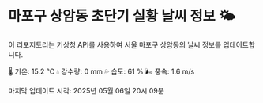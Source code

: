 
# 마포구 상암동 초단기 실황 날씨 정보 🌤️

이 리포지토리는 기상청 API를 사용하여 서울 마포구 상암동의 날씨 정보를 업데이트합니다. 

🌡️ 기온: 15.2 ℃
💧 강수량: 0 mm
💦 습도: 61 %
🌬️ 풍속: 1.6 m/s

마지막 업데이트 시각: 2025년 05월 06일 20시 09분    
